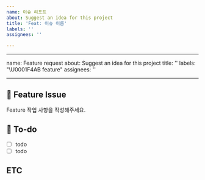```yaml
---
name: 이슈 리포트
about: Suggest an idea for this project
title: 'Feat: 이슈 이름'
labels: ''
assignees: ''

---
```


---
name: Feature request
about: Suggest an idea for this project
title: ''
labels: "\U0001F4AB feature"
assignees: ''

---

## 📌 Feature Issue
Feature 작업 사항을 작성해주세요.

## 📝 To-do
- [ ] todo
- [ ] todo

## ETC
>
